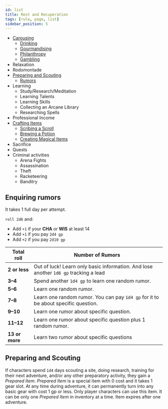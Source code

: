 ```yaml
---
id: list
title: Rest and Recuperation
tags: [rule, page, list]
sidebar_position: 5
---
```


- [Carousing](carousing)
    - [Drinking](carousing#drinking)
    - [Gourmandising](carousing#gourmandising)
    - [Philanthropy](carousing#philanthropy)
    - [Gambling](carousing#gambling)
- Relaxation
- Rodomontade
- [Preparing and Scouting](#preparing-and-scouting)
    - [Rumors](#enquiring-rumors)
- Learning
    - Study/Research/Meditation
    - Learning Talents
    - Learning Skills
    - Collecting an Arcane Library
    - Researching Spells
- Professional Income
- [Crafting Items](crafting)
    - [Scribing a Scroll](crafting#scribing-scrolls)
    - [Brewing a Potion](crafting#crafting-potions)
    - [Creating Magical Items](crafting#crafting-magic-items)
- Sacrifice
- Quests
- Criminal activities
    - Arena Fights
    - Assassination
    - Theft
    - Racketeering
    - Banditry

## Enquiring rumors

It takes 1 full day per attempt.

`roll 2d6` and:

- Add `+1` if your **CHA** or **WIS** at least 14
- Add `+1` if you pay `2d4 gp`
- Add `+2` if you pay `2d10 gp`

| Total roll     | Number of Rumors                                                                     |
| -------------- | ------------------------------------------------------------------------------------ |
| **2 or less**  | Out of luck! Learn only basic information. And lose another `1d6 gp` tracking a lead |
| **3–4**        | Spend another `1d4 gp` to learn one random rumor.                                    |
| **5–6**        | Learn one random rumor.                                                              |
| **7–8**        | Learn one random rumor. You can pay `1d4 gp` for it to be about specific question.   |
| **9–10**       | Learn one rumor about specific question.                                             |
| **11–12**      | Learn one rumor about specific question plus 1 random rumor.                         |
| **13 or more** | Learn two rumor about specific questions                                             |

## Preparing and Scouting

If characters spend `1d4` days scouting a site, doing research, training for their next adventure, and/or any other preparatory activity, they gain a *Prepared Item*. *Prepared Item* is a special item with 0 cost and it takes 1 gear slot. At any time during adventure, it can permanently turn into any basic gear with cost 1 gp or less. Only player characters can use this item. It can be only one *Prepared Item* in inventory at a time. Item expires after one adventure.